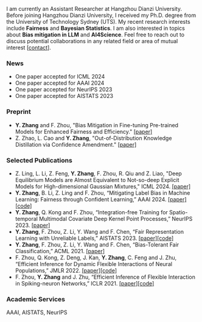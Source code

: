 I am currently an Assistant Researcher at Hangzhou Dianzi University. Before joining Hangzhou Dianzi University, I received my Ph.D. degree from the University of Technology Sydney (UTS). My recent research interests include **Fairness** and **Bayesian Statistics**. I am also interested in topics about **Bias mitigation in LLM** and **AI4Science**. Feel free to reach out to discuss potential collaborations in any related field or area of mutual interest [[contact](yixuan.zhang@hdu.edu.cn)].

### News
- One paper accepted for ICML 2024 
- One paper accepted for AAAI 2024
- One paper accepted for NeurIPS 2023
- One paper accepted for AISTATS 2023

### Preprint
- **Y. Zhang** and F. Zhou, "Bias Mitigation in Fine-tuning Pre-trained Models for Enhanced Fairness and Efficiency." [[paper]](https://arxiv.org/abs/2403.00625)
- Z. Zhao, L. Cao and **Y. Zhang**, "Out-of-Distribution Knowledge Distillation via Confidence Amendment." [[paper]](https://arxiv.org/abs/2311.07975)

### Selected Publications
- Z. Ling, L. Li, Z. Feng, **Y. Zhang**, F. Zhou, R. Qiu and Z. Liao, "Deep Equilibrium Models are Almost Equivalent to Not-so-deep Explicit Models for High-dimensional Gaussian Mixtures," ICML 2024. [[paper]](https://arxiv.org/abs/2402.02697) 
- **Y. Zhang**, B. Li, Z. Ling and F. Zhou, “Mitigating Label Bias in Machine Learning: Fairness through Confident Learning,” AAAI 2024. [[paper]](https://arxiv.org/abs/2312.08749) [[code]](https://github.com/co234/CL_Fair)
- **Y. Zhang**, Q. Kong and F. Zhou, “Integration-free Training for Spatio-temporal Multimodal Covariate Deep Kernel Point Processes,” NeurIPS 2023. [[paper]](https://arxiv.org/abs/2310.05485) 
- **Y. Zhang**, F. Zhou, Z. Li, Y. Wang and F. Chen, “Fair Representation Learning with Unreliable Labels,” AISTATS 2023. [[paper]](https://proceedings.mlr.press/v206/zhang23g/zhang23g.pdf)[[code]](https://github.com/co234/frl-with-unreliable-label)
- **Y. Zhang**, F. Zhou, Z. Li, Y. Wang and F. Chen, “Bias-Tolerant Fair Classification,” ACML 2021. [[paper]](https://proceedings.mlr.press/v157/zhang21d/zhang21d.pdf)
- F. Zhou, Q. Kong, Z. Deng, J. Kan, **Y. Zhang**, C. Feng and J. Zhu, “Efficient Inference for Dynamic Flexible Interactions of Neural Populations,” JMLR 2022. [[paper]](https://www.jmlr.org/papers/volume23/21-1273/21-1273.pdf)[[code]](https://github.com/zhoufeng6288/DFN-Hawkes)
- F. Zhou, **Y. Zhang** and J. Zhu, “Efficient Inference of Flexible Interaction in Spiking-neuron Networks,” ICLR 2021. [[paper]](https://openreview.net/pdf?id=aGfU_xziEX8)[[code]](https://github.com/zhoufeng6288/SNMHawkesBeta)

### Academic Services
AAAI, AISTATS, NeurIPS



